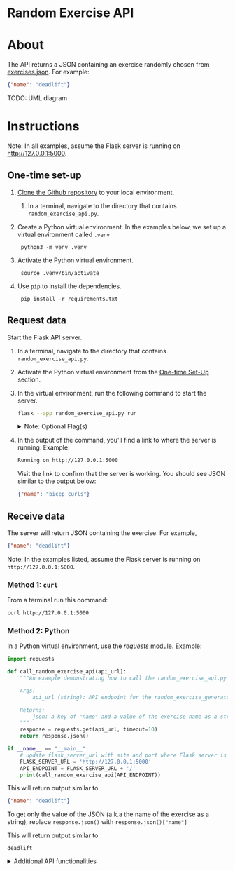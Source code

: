 # Random Exercise API

# About
The API returns a JSON containing an exercise randomly chosen from [exercises.json](exercises.json). For example:

```json
{"name": "deadlift"}
```

TODO: UML diagram

# Instructions 

Note: In all examples, assume the Flask server is running on http://127.0.0.1:5000.

## One-time set-up
1. [Clone the Github repository](https://docs.github.com/en/repositories/creating-and-managing-repositories/cloning-a-repository) to your local environment.
    1. In a terminal, navigate to the directory that contains `random_exercise_api.py`.
1. Create a Python virtual environment. In the examples below, we set up a virtual environment called `.venv`

        python3 -m venv .venv

1. Activate the Python virtual environment.

        source .venv/bin/activate

1. Use `pip` to install the dependencies.

        pip install -r requirements.txt

## Request data

Start the Flask API server.
1. In a terminal, navigate to the directory that contains `random_exercise_api.py`.
1. Activate the Python virtual environment from the [One-time Set-Up](#one-time-set-up) section.
1. In the virtual environment, run the following command to start the server.

    ```sh
    flask --app random_exercise_api.py run
    ```

    <details>
    <summary>Note: Optional Flag(s)</summary>
    - To change the port where the server is running, use the command below:

        ```sh
        flask --app random_exercise_api.py run -p ${PORT_NUMBER}
        ```

        For example, to run the service on Port 3000:

        ```sh
        flask --app random_exercise_api.py run -p 3000
        ```
    </details>

1. In the output of the command, you'll find a link to where the server is running. Example:

    ```sh
    Running on http://127.0.0.1:5000
    ```
    Visit the link to confirm that the server is working. You should see JSON similar to the output below:

    ```json
    {"name": "bicep curls"}
    ```

## Receive data
The server will return JSON containing the exercise. For example,

```json
{"name": "deadlift"}
```

Note: In the examples listed, assume the Flask server is running on `http://127.0.0.1:5000`.

### Method 1: `curl`

From a terminal run this command:
```sh
curl http://127.0.0.1:5000
```

### Method 2: Python
In a Python virtual environment, use the [*requests* module](https://requests.readthedocs.io/en/latest/). Example:

```python
import requests

def call_random_exercise_api(api_url):
    """An example demonstrating how to call the random_exercise_api.py and get a random exercise"

    Args:
        api_url (string): API endpoint for the random_exercise_generator

    Returns:
        json: a key of "name" and a value of the exercise name as a string
    """
    response = requests.get(api_url, timeout=10)
    return response.json()

if __name__ == "__main__":
    # update flask_server_url with site and port where Flask server is running
    FLASK_SERVER_URL = 'http://127.0.0.1:5000'
    API_ENDPOINT = FLASK_SERVER_URL + '/'
    print(call_random_exercise_api(API_ENDPOINT))
```
This will return output similar to 

```json
{"name": "deadlift"}
```
To get only the value of the JSON (a.k.a the name of the exercise as a string), replace `response.json()` with `response.json()["name"]`

This will return output similar to 

```
deadlift
```

<details>

<summary>Additional API functionalities</summary>

## Get all exercises
### Method 1: Using the browser

```
http://localhost:5000/exercises
```

### Method 2: `curl`

```sh
curl http://localhost:5000/exercises
```

## Get an exercise by ID

Replace `${EXERCISE_ID}` with the ID of the exercise. Ex: `1`.

### Method 1: Using the browser

```
http://localhost:5000/exercise/${EXERCISE_ID}
```

Example:

```
http://localhost:5000/exercise/1
```

### Method 2: `curl`

```sh
curl http://localhost:5000/exercise/${EXERCISE_ID}
```

Example:

```
curl http://localhost:5000/exercise/1
```

## Create and add an exercise to the JSON configuration
### Method 1 (recommended): `curl`
1. Ensure the Flask server is running.
1. Open a new terminal. Replace `${NEW_EXERCISE_NAME}` with the name of your new exercise and run the following command:

    ```sh
    curl -X POST -H "Content-Type: application/json" -d '{"exercise":"${NEW_EXERCISE_NAME}"}' http://localhost:5000/exercises
    ```

    Example where we add an exercise called "bench press":
    ```sh
    curl -X POST -H "Content-Type: application/json" -d '{"exercise":"bench press"}' http://localhost:5000/exercises
    ```

    This will return:
    ```json
    {
        "name": "bench press"
    }
    ```

### Method 2: Manual exercises.json file update
1. Navigate to [exercises.json](exercises.json).
1. At the end of the file, add a key of the next numerical index and a value of "name": "name_of_exercise". For example:
    
    ```json
    "100": {
        "name": "upright_row"
    }
    ```
Important: Ensure there are no duplicate keys

## Update an exercise
### Method 1 (recommended): `curl`
1. Ensure the Flask server is running.
1. Open a new terminal. Replace `${EXERCISE_ID}` with the ID of the exercise you'd like to update and `${UPDATED_EXERCISE_NAME}` with the updated exercise name and run the following command:

    ```sh
    curl -X PUT -H "Content-Type: application/json" -d '{"exercise":"${UPDATED_EXERCISE_NAME}"}' http://localhost:5000/exercise/${EXERCISE_ID}
    ```

    Example where we update an exercise of ID 0 with a name called "split squat":
    ```sh
    curl -X PUT -H "Content-Type: application/json" -d '{"exercise":"split squat"}' http://localhost:5000/exercise/0
    ```

    This will return:
    ```json
    {
        "name": "split squat"
    }
    ```

### Method 2: Manual exercises.json file update
1. Navigate to [exercises.json](exercises.json).
1. Identify and update the relevant exercise.

##  Delete an exercise
### Method 1 (recommended): `curl`
1. Ensure the Flask server is running.
1. Open a new terminal. Replace `${EXERCISE_ID}` with the ID of the exercise you'd like to delete.

    ```sh
    curl http://localhost:5000/exercise/${EXERCISE_ID} -X DELETE -v
    ```

    Example where we update an exercise of ID 8:
    ```sh
    curl http://localhost:5000/exercise/8 -X DELETE -v
    ```

### Method 2: Manual exercises.json file update
1. Navigate to [exercises.json](exercises.json).
1. Identify and update the relevant exercise.
</details>